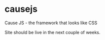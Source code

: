 # causejs
Cause JS - the framework that looks like CSS

Site should be live in the next couple of weeks.

